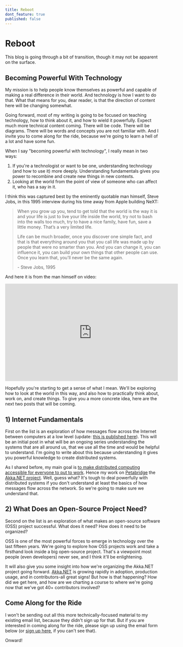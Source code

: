 ```yaml
---
title: Reboot
dont_feature: true
published: false
---
```

# Reboot
This blog is going through a bit of transition, though it may not be apparent on the surface.

## Becoming Powerful With Technology
My mission is to help people know themselves as powerful and capable of making a real difference in their world. And technology is how I want to do that. What that means for you, dear reader, is that the direction of content here will be changing somewhat.

Going forward, most of my writing is going to be focused on teaching technology, how to think about it, and how to wield it powerfully. Expect much more technical content coming. There will be code. There will be diagrams. There will be words and concepts you are not familiar with. And I invite you to come along for the ride, because we're going to learn a hell of a lot and have some fun.

When I say "becoming powerful with technology", I really mean in two ways:

1. If you're a technologist or want to be one, understanding technology (and how to use it) more deeply. Understanding fundamentals gives you power to recombine and create new things in new contexts.
2. Looking at the world from the point of view of someone who can affect it, who has a say in it.

I think this was captured best by the eminently quotable man himself, Steve Jobs, in this 1995 interview during his time away from Apple building NeXT:

<a name="morelink"></a>

> When you grow up you, tend to get told that the world is the way it is and your life is just to live your life inside the world, try not to bash into the walls too much, try to have a nice family, have fun, save a little money. That’s a very limited life.
>
> Life can be much broader, once you discover one simple fact, and that is that everything around you that you call life was made up by people that were no smarter than you. And you can change it, you can influence it, you can build your own things that other people can use. Once you learn that, you’ll never be the same again.
>
> \- Steve Jobs, 1995

And here it is from the man himself on video:

<div class="flex-video">
    <iframe class="center" width="560" height="315" src="https://www.youtube.com/embed/kYfNvmF0Bqw" frameborder="0" allowfullscreen></iframe>
</div>

Hopefully you're starting to get a sense of what I mean. We'll be exploring how to look at the world in this way, and also how to practically think about, work on, and create things. To give you a more concrete idea, here are the next two posts that will be coming.

## 1) Internet Fundamentals
First on the list is an exploration of how messages flow across the Internet between computers at a low level (update: [this is published here](/network-fundamentals-how-messages-flow-through-sockets/)). This will be an initial post in what will be an ongoing series understanding the systems that are all around us, that we use all the time and would be helpful to understand. I'm going to write about this because understanding it gives you powerful knowledge to create distributed systems.

<!-- more -->

As I shared before, my main goal is [to make distributed computing accessible for everyone to put to work](https://andrewskotzko.com/computing-the-battle-of-the-futures/). Hence my work on [Petabridge](https://petabridge.com) the [Akka.NET project](http://getakka.net). Well, guess what? It's tough to deal powerfully with distributed systems if you don't understand at least the basics of how messages flow across the network. So we're going to make sure we understand that.

## 2) What Does an Open-Source Project Need?
Second on the list is an exploration of what makes an open-source software (OSS) project successful. What does it need? How does it need to be organized?

OSS is one of the most powerful forces to emerge in technology over the last fifteen years. We're going to explore how OSS projects work and take a firsthand look inside a big open-source project. That's a viewpoint most people (even developers) never see, and I think it'll be enlightening.

It will also give you some insight into how we're organizing the Akka.NET project going forward. [Akka.NET](http://getakka.net) is growing rapidly in adoption, production usage, and in contributors-all great signs! But how is that happening? How did we get here, and how are we charting a course to where we're going now that we've got 40+ contributors involved?

## Come Along for the Ride
I won't be sending out all this more technically-focused material to my existing email list, because they didn't sign up for that. But if you are interested in coming along for the ride, please sign up using the email form below<span class="hidden"> (or [sign up here](http://eepurl.com/bttpY5), if you can't see that)</span>.

Onward!